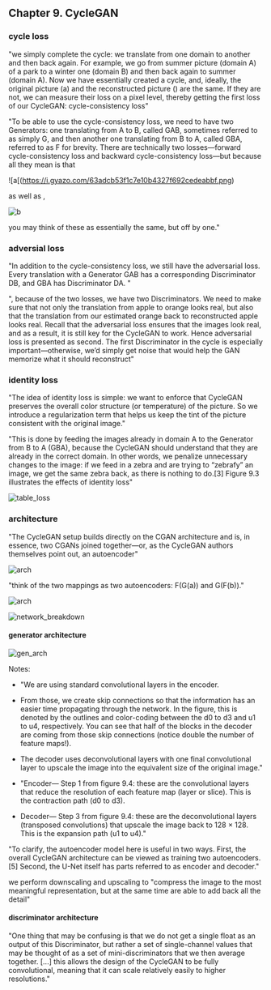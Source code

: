 ## Chapter 9. CycleGAN

### cycle loss
"we simply complete the cycle: we translate from one domain to another and then back again. For example, we go from summer picture (domain A) of a park to a winter one (domain B) and then back again to summer (domain A). Now we have essentially created a cycle, and, ideally, the original picture (a) and the reconstructed picture () are the same. If they are not, we can measure their loss on a pixel level, thereby getting the first loss of our CycleGAN: cycle-consistency loss"

"To be able to use the cycle-consistency loss, we need to have two Generators: one translating from A to B, called GAB, sometimes referred to as simply G, and then another one translating from B to A, called GBA, referred to as F for brevity. There are technically two losses—forward cycle-consistency loss and backward cycle-consistency loss—but because all they mean is that 

![a[(https://i.gyazo.com/63adcb53f1c7e10b4327f692cedeabbf.png)

as well as , 

![b](https://i.gyazo.com/82c40f9739e9be6e5f283bf22e4a67c1.png)

you may think of these as essentially the same, but off by one."

### adversial loss

"In addition to the cycle-consistency loss, we still have the adversarial loss. Every translation with a Generator GAB has a corresponding Discriminator DB, and GBA has Discriminator DA. "

", because of the two losses, we have two Discriminators. We need to make sure that not only the translation from apple to orange looks real, but also that the translation from our estimated orange back to reconstructed apple looks real. Recall that the adversarial loss ensures that the images look real, and as a result, it is still key for the CycleGAN to work. Hence adversarial loss is presented as second. The first Discriminator in the cycle is especially important—otherwise, we’d simply get noise that would help the GAN memorize what it should reconstruct"



### identity loss

"The idea of identity loss is simple: we want to enforce that CycleGAN preserves the overall color structure (or temperature) of the picture. So we introduce a regularization term that helps us keep the tint of the picture consistent with the original image."

"This is done by feeding the images already in domain A to the Generator from B to A (GBA), because the CycleGAN should understand that they are already in the correct domain. In other words, we penalize unnecessary changes to the image: if we feed in a zebra and are trying to “zebrafy” an image, we get the same zebra back, as there is nothing to do.[3] Figure 9.3 illustrates the effects of identity loss"

![table_loss](https://i.gyazo.com/90b60e2027d206f0e9cb815d7de7a42e.png)


### architecture

"The CycleGAN setup builds directly on the CGAN architecture and is, in essence, two CGANs joined together—or, as the CycleGAN authors themselves point out, an autoencoder"

![arch](https://i.gyazo.com/e83047736e4ddec8048c2b05b2104573.png)

"think of the two mappings as two autoencoders: F(G(a)) and G(F(b))."

![arch](https://i.gyazo.com/fe2c6e140c9d768e449350247d3103cc.png)

![network_breakdown](https://i.gyazo.com/13f11fcd9894acc62d5689fc149b7ca5.png)

#### generator architecture

![gen_arch](https://i.gyazo.com/090fe9de85677ccbb523f82f573ef9bb.png)

Notes:
* "We are using standard convolutional layers in the encoder.
* From those, we create skip connections so that the information has an easier time propagating through the network. In the figure, this is denoted by the outlines and color-coding between the d0 to d3 and u1 to u4, respectively. You can see that half of the blocks in the decoder are coming from those skip connections (notice double the number of feature maps!).
* The decoder uses deconvolutional layers with one final convolutional layer to upscale the image into the equivalent size of the original image."

* "Encoder— Step 1 from figure 9.4: these are the convolutional layers that reduce the resolution of each feature map (layer or slice). This is the contraction path (d0 to d3).
* Decoder— Step 3 from figure 9.4: these are the deconvolutional layers (transposed convolutions) that upscale the image back to 128 × 128. This is the expansion path (u1 to u4)."

"To clarify, the autoencoder model here is useful in two ways. First, the overall CycleGAN architecture can be viewed as training two autoencoders.[5] Second, the U-Net itself has parts referred to as encoder and decoder."

we perform downscaling and upscaling to "compress the image to the most meaningful representation, but at the same time are able to add back all the detail"

#### discriminator architecture

"One thing that may be confusing is that we do not get a single float as an output of this Discriminator, but rather a set of single-channel values that may be thought of as a set of mini-discriminators that we then average together. [...] this allows the design of the CycleGAN to be fully convolutional, meaning that it can scale relatively easily to higher resolutions."


